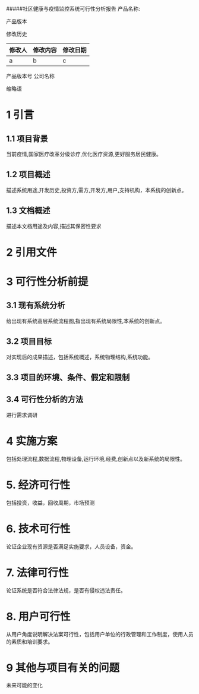 #####社区健康与疫情监控系统可行性分析报告
产品名称:

产品版本

修改历史

|修改人|修改内容|修改日期|
|----|----|----|
|a|b|c|
产品版本号
公司名称

缩略语

# 1 引言
## 1.1 项目背景  
当前疫情,国家医疗改革分级诊疗,优化医疗资源,更好服务居民健康。

## 1.2 项目概述
描述系统用途,开发历史,投资方,需方,开发方,用户,支持机构，本系统的创新点。

## 1.3 文档概述
描述本文档用途及内容,描述其保密性要求

# 2 引用文件

# 3 可行性分析前提
## 3.1 现有系统分析
给出现有系统高层系统流程图,指出现有系统局限性,本系统的创新点。

## 3.2 项目目标
对实现后的成果描述，包括系统概述，系统物理结构,系统功能。

## 3.3 项目的环境、条件、假定和限制

## 3.4 可行性分析的方法
进行需求调研

# 4 实施方案
包括处理流程,数据流程,物理设备,运行环境,经费,创新点以及新系统的局限性。

# 5. 经济可行性
包括投资，收益，回收周期，市场预测

# 6. 技术可行性
论证企业现有资源是否满足实施要求，人员设备，资金。

# 7.  法律可行性
论证系统是否符合法律法规，是否有侵权违法责任。

# 8. 用户可行性
从用户角度说明解决法案可行性，包括用户单位的行政管理和工作制度，使用人员的素质和培训要求。

# 9 其他与项目有关的问题
未来可能的变化


